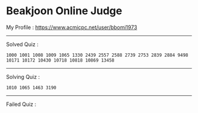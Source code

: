 # Beakjoon Online Judge

My Profile : https://www.acmicpc.net/user/bbomi1973

---

Solved Quiz : 
```
1000 1001 1008 1009 1065 1330 2439 2557 2588 2739 2753 2839 2884 9498 10171 10172 10430 10718 10818 10869 13458
```

---

Solving Quiz :
```
1010 1065 1463 3190
```

---

Failed Quiz :
```

```